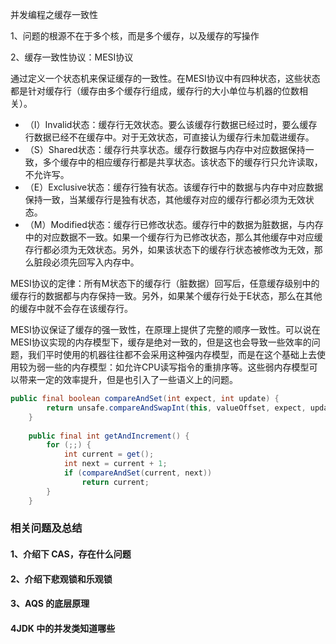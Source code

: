 并发编程之缓存一致性

1、问题的根源不在于多个核，而是多个缓存，以及缓存的写操作

2、缓存一致性协议：MESI协议

通过定义一个状态机来保证缓存的一致性。在MESI协议中有四种状态，这些状态都是针对缓存行（缓存由多个缓存行组成，缓存行的大小单位与机器的位数相关）。

- （I）Invalid状态：缓存行无效状态。要么该缓存行数据已经过时，要么缓存行数据已经不在缓存中。对于无效状态，可直接认为缓存行未加载进缓存。
- （S）Shared状态：缓存行共享状态。缓存行数据与内存中对应数据保持一致，多个缓存中的相应缓存行都是共享状态。该状态下的缓存行只允许读取，不允许写。
- （E）Exclusive状态：缓存行独有状态。该缓存行中的数据与内存中对应数据保持一致，当某缓存行是独有状态，其他缓存对应的缓存行都必须为无效状态。
- （M）Modified状态：缓存行已修改状态。缓存行中的数据为脏数据，与内存中的对应数据不一致。如果一个缓存行为已修改状态，那么其他缓存中对应缓存行都必须为无效状态。另外，如果该状态下的缓存行状态被修改为无效，那么脏段必须先回写入内存中。

MESI协议的定律：所有M状态下的缓存行（脏数据）回写后，任意缓存级别中的缓存行的数据都与内存保持一致。另外，如果某个缓存行处于E状态，那么在其他的缓存中就不会存在该缓存行。

MESI协议保证了缓存的强一致性，在原理上提供了完整的顺序一致性。可以说在MESI协议实现的内存模型下，缓存是绝对一致的，但是这也会导致一些效率的问题，我们平时使用的机器往往都不会采用这种强内存模型，而是在这个基础上去使用较为弱一些的内存模型：如允许CPU读写指令的重排序等。这些弱内存模型可以带来一定的效率提升，但是也引入了一些语义上的问题。

~~~ java
public final boolean compareAndSet(int expect, int update) {
        return unsafe.compareAndSwapInt(this, valueOffset, expect, update);
    }
 
    public final int getAndIncrement() {
        for (;;) {
            int current = get();
            int next = current + 1;
            if (compareAndSet(current, next))
                return current;
        }
    }
~~~





### 相关问题及总结

#### 1、介绍下 CAS，存在什么问题

#### 2、介绍下悲观锁和乐观锁

#### 3、AQS 的底层原理

#### 4JDK 中的并发类知道哪些